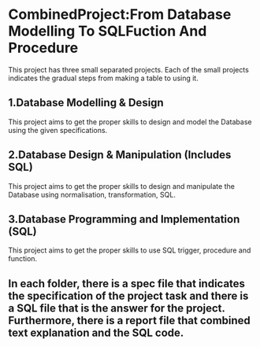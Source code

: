 <h1>CombinedProject:From Database Modelling To SQLFuction And Procedure</h1>
This project has three small separated projects. Each of the small projects indicates the gradual steps from making a table to using it.

<h2>1.Database Modelling & Design</h2>
This project aims to get the proper skills to design and model the Database using the given specifications.

<h2>2.Database Design & Manipulation (Includes SQL)</h2>
This project aims to get the proper skills to design and manipulate the Database using normalisation, transformation, SQL.

<h2>3.Database Programming and Implementation (SQL)</h2>
This project aims to get the proper skills to use SQL trigger, procedure and function.

<h2>In each folder, there is a spec file that indicates the specification of the project task and there is a SQL file that is the answer for the project. Furthermore, there is a report file that combined text explanation and the SQL code.</h2>

